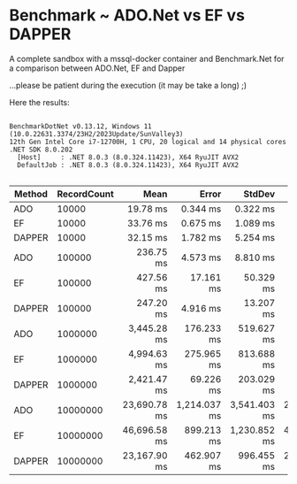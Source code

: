 # Benchmark ~ ADO.Net vs EF vs DAPPER
A complete sandbox with a mssql-docker container and Benchmark.Net for a comparison between ADO.Net, EF and Dapper

...please be patient during the execution (it may be take a long) ;)

Here the results:

```

BenchmarkDotNet v0.13.12, Windows 11 (10.0.22631.3374/23H2/2023Update/SunValley3)
12th Gen Intel Core i7-12700H, 1 CPU, 20 logical and 14 physical cores
.NET SDK 8.0.202
  [Host]     : .NET 8.0.3 (8.0.324.11423), X64 RyuJIT AVX2
  DefaultJob : .NET 8.0.3 (8.0.324.11423), X64 RyuJIT AVX2


```
| Method | RecordCount | Mean         | Error        | StdDev       | Median       | Gen0      | Gen1      | Gen2     | Allocated   |
|------- |------------ |-------------:|-------------:|-------------:|-------------:|----------:|----------:|---------:|------------:|
| ADO    | 10000       |     19.78 ms |     0.344 ms |     0.322 ms |     19.79 ms |    437.50 |    406.25 |   187.50 |     5.13 MB |
| EF     | 10000       |     33.76 ms |     0.675 ms |     1.089 ms |     33.46 ms |   1466.66 |   1400.00 |   466.66 |    13.87 MB |
| DAPPER | 10000       |     32.15 ms |     1.782 ms |     5.254 ms |     33.32 ms |    375.00 |    312.50 |   156.25 |      4.6 MB |
| ADO    | 100000      |    236.75 ms |     4.573 ms |     8.810 ms |    238.47 ms |   5000.00 |   4000.00 |  1000.00 |     50.8 MB |
| EF     | 100000      |    427.56 ms |    17.161 ms |    50.329 ms |    434.37 ms |  14000.00 |  12000.00 |  5000.00 |    135.7 MB |
| DAPPER | 100000      |    247.20 ms |     4.916 ms |    13.207 ms |    247.90 ms |   4666.66 |   4333.33 |  1333.33 |    45.46 MB |
| ADO    | 1000000     |  3,445.28 ms |   176.233 ms |   519.627 ms |  3,547.52 ms |  52000.00 |  51000.00 | 12000.00 |   503.99 MB |
| EF     | 1000000     |  4,994.63 ms |   275.965 ms |   813.688 ms |  4,578.56 ms | 101000.00 | 100000.00 |  3000.00 |  1334.63 MB |
| DAPPER | 1000000     |  2,421.47 ms |    69.226 ms |   203.029 ms |  2,401.54 ms |  39000.00 |  38000.00 |  4000.00 |   450.58 MB |
| ADO    | 10000000    | 23,690.78 ms | 1,214.037 ms | 3,541.403 ms | 22,811.76 ms | 410000.00 | 409000.00 |  3000.00 |  5135.76 MB |
| EF     | 10000000    | 46,696.58 ms |   899.213 ms | 1,230.852 ms | 46,879.07 ms | 984000.00 | 983000.00 |  3000.00 | 13261.96 MB |
| DAPPER | 10000000    | 23,167.90 ms |   462.907 ms |   996.455 ms | 22,994.92 ms | 361000.00 | 360000.00 |  5000.00 |   4601.7 MB |
